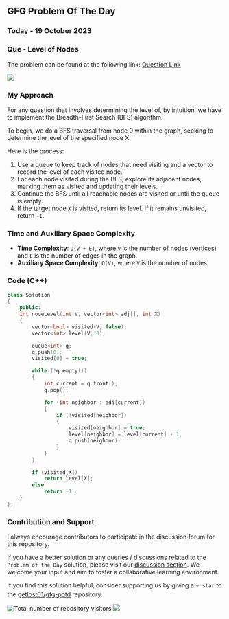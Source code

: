 ## GFG Problem Of The Day

### Today - 19 October 2023
### Que - Level of Nodes
The problem can be found at the following link: [Question Link](https://practice.geeksforgeeks.org/problems/level-of-nodes-1587115620/1)

![](https://badgen.net/badge/Level/Medium/yellow)

### My Approach

For any question that involves determining the level of, by intuition, we have to implement the Breadth-First Search (BFS) algorithm.

To begin, we do a BFS traversal from node 0 within the graph, seeking to determine the level of the specified node X. 

Here is the process:
1. Use a queue to keep track of nodes that need visiting and a vector to record the level of each visited node.
2. For each node visited during the BFS, explore its adjacent nodes, marking them as visited and updating their levels.
3. Continue the BFS until all reachable nodes are visited or until the queue is empty.
4. If the target node `X` is visited, return its level. If it remains unvisited, return `-1`.

### Time and Auxiliary Space Complexity

- **Time Complexity**: `O(V + E)`, where `V` is the number of nodes (vertices) and `E` is the number of edges in the graph.
- **Auxiliary Space Complexity**: `O(V)`, where `V` is the number of nodes.

### Code (C++)
```cpp
class Solution
{
	public:
	int nodeLevel(int V, vector<int> adj[], int X) 
	{
	    vector<bool> visited(V, false);
        vector<int> level(V, 0);

        queue<int> q;
        q.push(0);
        visited[0] = true;

        while (!q.empty())
        {
            int current = q.front();
            q.pop();

            for (int neighbor : adj[current])
            {
                if (!visited[neighbor])
                {
                    visited[neighbor] = true;
                    level[neighbor] = level[current] + 1;
                    q.push(neighbor);
                }
            }
        }

        if (visited[X])
            return level[X];
        else
            return -1;
	}
};
```
### Contribution and Support

I always encourage contributors to participate in the discussion forum for this repository.

If you have a better solution or any queries / discussions related to the `Problem of the Day` solution, please visit our [discussion section](https://github.com/getlost01/gfg-potd/discussions). We welcome your input and aim to foster a collaborative learning environment.

If you find this solution helpful, consider supporting us by giving a `⭐ star` to the [getlost01/gfg-potd](https://github.com/getlost01/gfg-potd) repository.


![Total number of repository visitors](https://komarev.com/ghpvc/?username=gl01potdgfg&color=blue&&label=Visitors)
![](https://hit.yhype.me/github/profile?user_id=79409258)
